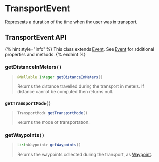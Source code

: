 # TransportEvent

Represents a duration of the time when the user was in transport.

## TransportEvent API

{% hint style="info" %}
This class extends [Event](./). See [Event](./) for additional properties and methods.
{% endhint %}

### getDistanceInMeters`()`

> ```java
> @Nullable Integer getDistanceInMeters()
> ```
>
> Returns the distance travelled during the transport in meters. If distance cannot be computed then returns null.

### `getTransportMode()`

> ```java
> TransportMode getTransportMode()
> ```
>
> Returns the mode of transportation.

### getWaypoints`()`

> ```java
> List<Waypoint> getWaypoints()
> ```
>
> Returns the waypoints collected during the transport, as [Waypoint](../transportevent.md).
